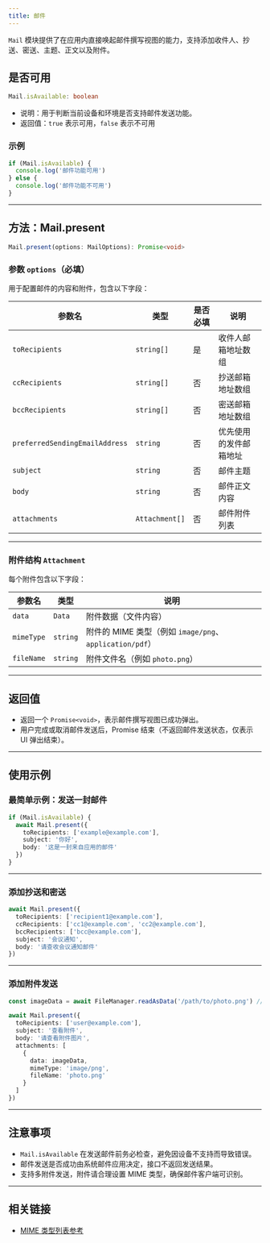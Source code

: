 ```yaml
---
title: 邮件
---
```

`Mail` 模块提供了在应用内直接唤起邮件撰写视图的能力，支持添加收件人、抄送、密送、主题、正文以及附件。

## 是否可用

```ts
Mail.isAvailable: boolean
```

- 说明：用于判断当前设备和环境是否支持邮件发送功能。
- 返回值：`true` 表示可用，`false` 表示不可用

### 示例

```ts
if (Mail.isAvailable) {
  console.log('邮件功能可用')
} else {
  console.log('邮件功能不可用')
}
```

---

## 方法：Mail.present

```ts
Mail.present(options: MailOptions): Promise<void>
```

### 参数 `options`（必填）

用于配置邮件的内容和附件，包含以下字段：

| 参数名                          | 类型           | 是否必填 | 说明 |
|-------------------------------|---------------|--------|------|
| `toRecipients`                | `string[]`    | 是     | 收件人邮箱地址数组 |
| `ccRecipients`                | `string[]`    | 否     | 抄送邮箱地址数组 |
| `bccRecipients`               | `string[]`    | 否     | 密送邮箱地址数组 |
| `preferredSendingEmailAddress`| `string`      | 否     | 优先使用的发件邮箱地址 |
| `subject`                     | `string`      | 否     | 邮件主题 |
| `body`                        | `string`      | 否     | 邮件正文内容 |
| `attachments`                 | `Attachment[]`| 否     | 邮件附件列表 |

---

### 附件结构 `Attachment`

每个附件包含以下字段：

| 参数名   | 类型     | 说明 |
|--------|---------|------|
| `data`     | `Data`   | 附件数据（文件内容） |
| `mimeType` | `string` | 附件的 MIME 类型（例如 `image/png`、`application/pdf`）|
| `fileName` | `string` | 附件文件名（例如 `photo.png`）|

---

## 返回值

- 返回一个 `Promise<void>`，表示邮件撰写视图已成功弹出。
- 用户完成或取消邮件发送后，Promise 结束（不返回邮件发送状态，仅表示 UI 弹出结束）。

---

## 使用示例

### 最简单示例：发送一封邮件

```ts
if (Mail.isAvailable) {
  await Mail.present({
    toRecipients: ['example@example.com'],
    subject: '你好',
    body: '这是一封来自应用的邮件'
  })
}
```

---

### 添加抄送和密送

```ts
await Mail.present({
  toRecipients: ['recipient1@example.com'],
  ccRecipients: ['cc1@example.com', 'cc2@example.com'],
  bccRecipients: ['bcc@example.com'],
  subject: '会议通知',
  body: '请查收会议通知邮件'
})
```

---

### 添加附件发送

```ts
const imageData = await FileManager.readAsData('/path/to/photo.png') // 假设读取到 Data 类型

await Mail.present({
  toRecipients: ['user@example.com'],
  subject: '查看附件',
  body: '请查看附件图片',
  attachments: [
    {
      data: imageData,
      mimeType: 'image/png',
      fileName: 'photo.png'
    }
  ]
})
```

---

## 注意事项

- `Mail.isAvailable` 在发送邮件前务必检查，避免因设备不支持而导致错误。
- 邮件发送是否成功由系统邮件应用决定，接口不返回发送结果。
- 支持多附件发送，附件请合理设置 MIME 类型，确保邮件客户端可识别。

---

## 相关链接

- [MIME 类型列表参考](http://www.iana.org/assignments/media-types/media-types.xhtml)
